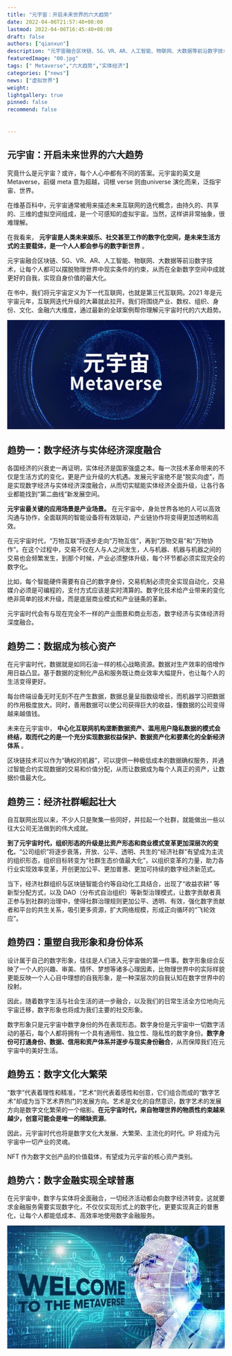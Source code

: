 ```yaml
---
title: "元宇宙：开启未来世界的六大趋势"
date: 2022-04-06T21:57:40+08:00
lastmod: 2022-04-06T16:45:40+08:00
draft: false
authors: ["qianxun"]
description: "元宇宙融合区块链、5G、VR、AR、人工智能、物联网、大数据等前沿数字技术，让每个人都可以摆脱物理世界中现实条件的约束，从而在全新数字空间中成就更好的自我，实现自身价值的最大化。 "
featuredImage: "00.jpg"
tags: [" Metaverse","六大趋势","实体经济"]
categories: ["news"]
news: ["虚拟世界"]
weight: 
lightgallery: true
pinned: false
recommend: false


---
```


## 元宇宙：开启未来世界的六大趋势



究竟什么是元宇宙？或许，每个人心中都有不同的答案。元宇宙的英文是 Metaverse，前缀 meta 意为超越，词根 verse 则由universe 演化而来，泛指宇宙、世界。 

在维基百科中，元宇宙通常被用来描述未来互联网的迭代概念，由持久的、共享的、三维的虚拟空间组成，是一个可感知的虚拟宇宙。当然，这样讲非常抽象，很难理解。 

在我看来， **元宇宙是人类未来娱乐、社交甚至工作的数字化空间，是未来生活方式的主要载体，是一个人人都会参与的数字新世界** 。 

元宇宙融合区块链、5G、VR、AR、人工智能、物联网、大数据等前沿数字技术，让每个人都可以摆脱物理世界中现实条件的约束，从而在全新数字空间中成就更好的自我，实现自身价值的最大化。 

在书中，我们将元宇宙定义为下一代互联网，也就是第三代互联网。2021 年是元宇宙元年，互联网迭代升级的大幕就此拉开。我们将围绕产业、数权、组织、身份、文化、金融六大维度，通过最新的全球案例帮你理解元宇宙时代的六大趋势。



![](00.jpg)

## **趋势一：数字经济与实体经济深度融合**

各国经济的兴衰史一再证明，实体经济是国家强盛之本。每一次技术革命带来的不仅是生活方式的变化，更是产业升级的大机遇。发展元宇宙绝不是“脱实向虚”，而是实现数字经济与实体经济深度融合，从而切实赋能实体经济全面升级，让各行各业都能找到“第二曲线”新发展空间。 

**元宇宙最关键的应用场景是产业场景。** 在元宇宙中，身处世界各地的人可以高效沟通与协作，全面联网的智能设备将有效联动，产业链协作将变得更加透明和高效。 

在元宇宙时代，“万物互联”将逐步走向“万物互信”，再到“万物交易”和“万物协作”。在这个过程中，交易不仅在人与人之间发生，人与机器、机器与机器之间的交易也会频繁发生，到那个时候，产业必须整体升级，每个环节都必须实现完全的数字化。 

比如，每个智能硬件需要有自己的数字身份，交易机制必须完全实现自动化，交易媒介必须是可编程的，支付方式应该是实时清算的。数字化技术给产业带来的变化绝非简单的技术升级，而是底层商业模式和产业链条的革新。 

元宇宙时代会有与现在完全不一样的产业图景和商业形态，数字经济与实体经济将深度融合。 

## **趋势二：数据成为核心资产**

在元宇宙时代，数据就是如同石油一样的核心战略资源。数据对生产效率的倍增作用日益凸显。基于数据的定制化产品和服务既让商业效率大幅提升，也让每个人的生活变得更好。 

每台终端设备无时无刻不在产生数据，数据总量呈指数级增长，而机器学习把数据的作用极度放大。同时，善用数据可以使公司获得巨大的收益，懂数据的公司变得越来越值钱。 

未来在元宇宙中， **中心化互联网机构垄断数据资产、滥用用户隐私数据的模式会终结，取而代之的是一个充分实现数据权益保护、数据资产化和要素化的全新经济体系** 。 

区块链技术可以作为“确权的机器”，可以提供一种极低成本的数据确权服务，并通过智能合约实现数据的交易和价值分配，从而让数据成为每个人真正的资产，让数据价值最大化。 

## **趋势三：经济社群崛起壮大**

自互联网出现以来，不少人只是聚集一些同好，并拉起一个社群，就能做出一些以往大公司无法做到的伟大成就。

**到了元宇宙时代，组织形态的升级是比资产形态和商业模式变革更加深层次的变化**，“公司组织”将逐步衰落，开放、公平、透明、共生的“经济社群”有望成为主流的组织形态，组织目标转变为“社群生态价值最大化”，以组织变革的力量，助力各行业实现效率变革，开创更加公平、更加普惠、更加可持续的数字经济新范式。



当下，经济社群组织与区块链智能合约等自动化工具结合，出现了“收益农耕” 等新型分配方式，以及 DAO（分布式自治组织）等新型治理模式，让数字贡献者真正参与到社群的治理中，使得社群治理规则更加公平、透明、有效，强化数字贡献者和平台的共生关系，吸引更多资源，扩大网络规模，形成正向循环的“飞轮效应”。

## **趋势四：重塑自我形象和身份体系**

设计属于自己的数字形象，往往是人们进入元宇宙做的第一件事。数字形象综合反映了一个人的兴趣、审美、情怀、梦想等诸多心理因素，比物理世界中的实际样貌更能反映一个人心目中理想的自我形象，是一种深层次的自我认知在数字世界中的投射。

因此，随着数字生活与社会生活的进一步融合，以及我们的日常生活全方位地向元宇宙迁移，数字形象也将成为我们主要的社交形象。

数字形象只是元宇宙中数字身份的外在表现形态。数字身份是元宇宙中一切数字活动的基石，每个人都将拥有一个具有通用性、独立性、隐私性的数字身份。**数字身份可打通身份、数据、信用和资产体系并逐步与现实身份融合**，从而保障我们在元宇宙中的美好生活。

## **趋势五：数字文化大繁荣**

“数字”代表着理性和精准，“艺术”则代表着感性和创意，它们组合而成的“数字艺术”却成为当下艺术界热门的发展方向。艺术是文化的自然意识，数字艺术的发展方向是数字文化繁荣的一个缩影。**在元宇宙时代，来自物理世界的物质性约束越来越少，创意可能会是唯一的稀缺资源**。

因此，元宇宙时代也将是数字文化大发展、大繁荣、主流化的时代。IP 将成为元宇宙中一切产业的灵魂。

NFT 作为数字文创产品的价值载体，有望成为元宇宙的核心资产类别。

## **趋势六：数字金融实现全球普惠**

在元宇宙中，数字与实体将全面融合，一切经济活动都会向数字经济转变。这就要求金融服务需要实现数字化，不仅仅实现形式上的数字化，更要实现真正的普惠化，让每个人都能低成本、高效率地使用数字金融服务。 

![](3.jpg)